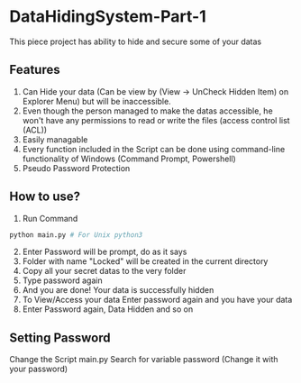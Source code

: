 # DataHidingSystem-Part-1
This piece project has ability to hide and secure some of your datas
## Features
1. Can Hide your data (Can be view by (View -> UnCheck Hidden Item) on Explorer Menu) but will be inaccessible.
2. Even though the person managed to make the datas accessible, he won't have any permissions to read or write the files (access control list (ACL))
3. Easily managable
4. Every function included in the Script can be done using command-line functionality of Windows (Command Prompt, Powershell)
5. Pseudo Password Protection
## How to use?
1. Run Command
````python
python main.py # For Unix python3
````
2. Enter Password will be prompt, do as it says
3. Folder with name "Locked" will be created in the current directory
4. Copy all your secret datas to the very folder
5. Type password again
6. And you are done! Your data is successfully hidden
7. To View/Access your data Enter password again and you have your data
8. Enter Password again, Data Hidden and so on

## Setting Password
Change the Script main.py
Search for variable password (Change it with your password)
